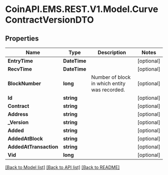
# CoinAPI.EMS.REST.V1.Model.CurveContractVersionDTO

## Properties

Name | Type | Description | Notes
------------ | ------------- | ------------- | -------------
**EntryTime** | **DateTime** |  | [optional] 
**RecvTime** | **DateTime** |  | [optional] 
**BlockNumber** | **long** | Number of block in which entity was recorded. | [optional] 
**Id** | **string** |  | [optional] 
**Contract** | **string** |  | [optional] 
**Address** | **string** |  | [optional] 
**_Version** | **string** |  | [optional] 
**Added** | **string** |  | [optional] 
**AddedAtBlock** | **string** |  | [optional] 
**AddedAtTransaction** | **string** |  | [optional] 
**Vid** | **long** |  | [optional] 

[[Back to Model list]](../README.md#documentation-for-models)
[[Back to API list]](../README.md#documentation-for-api-endpoints)
[[Back to README]](../README.md)

